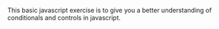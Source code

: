 This basic javascript exercise is to give you a better understanding of conditionals and controls in javascript.
